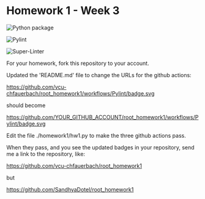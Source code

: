 # Homework 1 - Week 3

![Python package](https://github.com/SandhyaDotel/root_homework1/workflows/Python%20package/badge.svg)

![Pylint](https://github.com/SandhyaDotel/root_homework1/workflows/Pylint/badge.svg)

![Super-Linter](https://github.com/SandhyaDotel/root_homework1/workflows/Super-Linter/badge.svg)

For your homework, fork this repository to your account.

Updated the 'README.md' file to change the URLs for the github actions:

https://github.com/vcu-chfauerbach/root_homework1/workflows/Pylint/badge.svg

should become

https://github.com/YOUR_GITHUB_ACCOUNT/root_homework1/workflows/Pylint/badge.svg

Edit the file ./homework1/hw1.py to make the three github actions pass.

When they pass, and you see the updated badges in your repository, send me a link to the repository, like:

https://github.com/vcu-chfauerbach/root_homework1

but

https://github.com/SandhyaDotel/root_homework1
